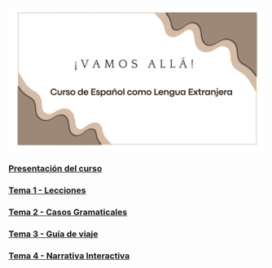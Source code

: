 ![Portada](./00-Introduccion/img/portada.jpg) 
### [Presentación del curso](./00-Introduccion/README.md)
### [Tema 1 - Lecciones](/01-Lecciones/)
### [Tema 2 - Casos Gramaticales](/02-Casos-Gramaticales/)
### [Tema 3 - Guía de viaje](/03-Guia%20de%20viaje/)
### [Tema 4 - Narrativa Interactiva](/04-Narrativa%20Interactiva/) 


